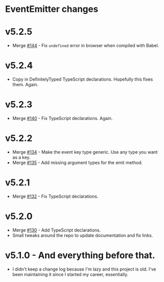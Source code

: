 # EventEmitter changes

# v5.2.5

 * Merge [#144](https://github.com/Olical/EventEmitter/pull/144) - Fix `undefined` error in browser when compiled with Babel.

# v5.2.4

 * Copy in DefinitelyTyped TypeScript declarations. Hopefully this fixes them. Again.

# v5.2.3

 * Merge [#140](https://github.com/Olical/EventEmitter/pull/140) - Fix TypeScript declarations. Again.

# v5.2.2

 * Merge [#134](https://github.com/Olical/EventEmitter/pull/134) - Make the event key type generic. Use any type you want as a key.
 * Merge [#135](https://github.com/Olical/EventEmitter/pull/135) - Add missing argument types for the emit method.

# v5.2.1

 * Merge [#132](https://github.com/Olical/EventEmitter/pull/132) - Fix TypeScript declarations.

# v5.2.0

 * Merge [#130](https://github.com/Olical/EventEmitter/pull/130) - Add TypeScript declarations.
 * Small tweaks around the repo to update documentation and fix links.

# v5.1.0 - And everything before that.

 * I didn't keep a change log because I'm lazy and this project is old. I've been maintaining it since I started my career, essentially.
